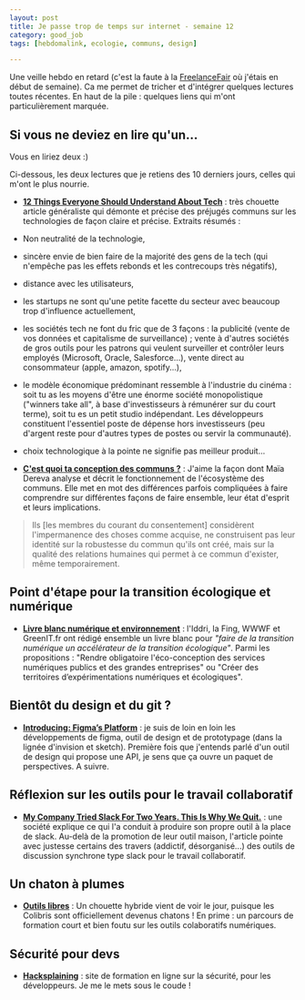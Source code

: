 ```yaml
---
layout: post
title: Je passe trop de temps sur internet - semaine 12
category: good_job
tags: [hebdomalink, ecologie, communs, design]

---
```


Une veille hebdo en retard (c'est la faute à la [FreelanceFair](http://freelancefair.org/) où j'étais en début de semaine). Ca me permet de tricher et d'intégrer quelques lectures toutes récentes. En haut de la pile : quelques liens qui m'ont particulièrement marquée.

<!--more-->

## Si vous ne deviez en lire qu'un...

Vous en liriez deux :)

Ci-dessous, les deux lectures que je retiens des 10 derniers jours, celles qui m'ont le plus nourrie.

- **[12 Things Everyone Should Understand About Tech](https://medium.com/humane-tech/12-things-everyone-should-understand-about-tech-d158f5a26411)** : très chouette article généraliste qui démonte et précise des préjugés communs sur les technologies de façon claire et précise. Extraits résumés :
- Non neutralité de la technologie,
- sincère envie de bien faire de la majorité des gens de la tech (qui n'empêche pas les effets rebonds et les contrecoups très négatifs),
- distance avec les utilisateurs,
- les startups ne sont qu'une petite facette du secteur avec beaucoup trop d'influence actuellement,
- les sociétés tech ne font du fric que de 3 façons : la publicité (vente de vos données et capitalisme de surveillance) ; vente à d'autres sociétés de gros outils pour les patrons qui veulent surveiller et contrôler leurs employés (Microsoft, Oracle, Salesforce...), vente direct au consommateur (apple, amazon, spotify...),
- le modèle économique prédominant ressemble à l'industrie du cinéma : soit tu as les moyens d'être une énorme société monopolistique ("winners take all", à base d'investisseurs à rémunérer sur du court terme), soit tu es un petit studio indépendant. Les développeurs constituent l'essentiel poste de dépense hors investisseurs (peu d'argent reste pour d'autres types de postes ou servir la communauté).
- choix technologique à la pointe ne signifie pas meilleur produit...

- **[C'est quoi ta conception des communs ?](http://maiadereva.net/cest-quoi-ta-conception-des-communs/)** : J'aime la façon dont Maïa Dereva analyse et décrit le fonctionnement de l'écosystème des communs. Elle met en mot des différences parfois compliquées à faire comprendre sur différentes façons de faire ensemble, leur état d'esprit et leurs implications.

> Ils [les membres du courant du consentement] considèrent l'impermanence des choses comme acquise, ne construisent pas leur identité sur la robustesse du commun qu'ils ont créé, mais sur la qualité des relations humaines qui permet à ce commun d'exister, même temporairement.


## Point d'étape pour la transition écologique et numérique

- **[Livre blanc numérique et environnement](https://www.wwf.fr/vous-informer/actualites/livre-blanc-numerique-environnement)** : l'Iddri, la Fing, WWWF et GreenIT.fr ont rédigé ensemble un livre blanc pour *"faire de la transition numérique un accélérateur de la transition écologique"*. Parmi les propositions : "Rendre obligatoire l'éco-conception des services numériques publics et des grandes entreprises" ou "Créer des territoires d’expérimentations numériques et écologiques".


## Bientôt du design et du git ?

- **[Introducing: Figma’s Platform](https://blog.figma.com/introducing-figmas-platform-ee681bf861e7)** : je suis de loin en loin les développements de figma, outil de design et de prototypage (dans la lignée d'invision et sketch). Première fois que j'entends parlé d'un outil de design qui propose une API, je sens que ça ouvre un paquet de perspectives. A suivre.


## Réflexion sur les outils pour le travail collaboratif

- **[My Company Tried Slack For Two Years. This Is Why We Quit.](https://www.fastcompany.com/40433793/my-company-tried-slack-for-two-years-this-is-whywe-quit)** : une société explique ce qui l'a conduit à produire son propre outil à la place de slack. Au-delà de la promotion de leur outil maison, l'article pointe avec justesse certains des travers (addictif, désorganisé...) des outils de discussion synchrone type slack pour le travail collaboratif.


## Un chaton à plumes

- **[Outils libres](http://r.news.colibris-lemouvement.org/mpd9c8wnyomo7f.html)** : Un chouette hybride vient de voir le jour, puisque les Colibris sont officiellement devenus chatons ! En prime : un parcours de formation court et bien foutu sur les outils colaboratifs numériques.

## Sécurité pour devs

- **[Hacksplaining](https://www.hacksplaining.com/)** : site de formation en ligne sur la sécurité, pour les développeurs. Je me le mets sous le coude !

